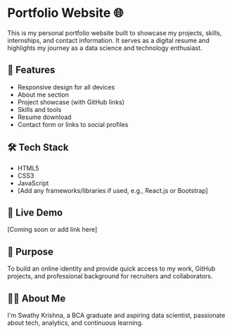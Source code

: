 # Portfolio Website 🌐

This is my personal portfolio website built to showcase my projects, skills, internships, and contact information. It serves as a digital resume and highlights my journey as a data science and technology enthusiast.

## 🚀 Features
- Responsive design for all devices
- About me section
- Project showcase (with GitHub links)
- Skills and tools
- Resume download
- Contact form or links to social profiles

## 🛠️ Tech Stack
- HTML5
- CSS3
- JavaScript
- [Add any frameworks/libraries if used, e.g., React.js or Bootstrap]

## 🔗 Live Demo
[Coming soon or add link here]


## 📌 Purpose
To build an online identity and provide quick access to my work, GitHub projects, and professional background for recruiters and collaborators.

## 🧑‍💻 About Me
I'm Swathy Krishna, a BCA graduate and aspiring data scientist, passionate about tech, analytics, and continuous learning.

